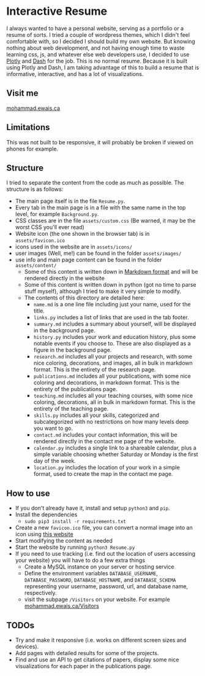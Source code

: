 # Interactive Resume
I always wanted to have a personal website, serving as a portfolio or a resume of sorts. I tried a couple of wordpress themes, which I didn't feel comfortable with, so I decided I should build my own website. But knowing nothing about web development, and not having enough time to waste learning css, js, and whatever else web developers use, I decided to use [Plotly](https://plotly.com/python/) and [Dash](https://dash.plotly.com/) for the job. This is no normal resume. Because it is built using Plotly and Dash, I am taking advantage of this to build a resume that is informative, interactive, and has a lot of visualizations.

## Visit me
[mohammad.ewais.ca](http://mohammad.ewais.ca)

## Limitations
This was not built to be responsive, it will probably be broken if viewed on phones for example.

## Structure
I tried to separate the content from the code as much as possible. The structure is as follows:
- The main page itself is in the file `Resume.py`.
- Every tab in the main page is in a file with the same name in the top level, for example `Background.py`.
- CSS classes are in the file `assets/custom.css` (Be warned, it may be the worst CSS you'll ever read)
- Website icon (the one shown in the browser tab) is in `assets/favicon.ico`
- icons used in the website are in `assets/icons/`
- user images (Well, me!) can be found in the folder `assets/images/`
- use info and main page content can be found in the folder `assets/content/`
  - Some of this content is written down in [Markdown format](https://www.markdownguide.org/basic-syntax/) and will be rendered directly in the website
  - Some of this content is written down in python (got no time to parse stuff myself), although I tried to make it very simple to modify.
  - The contents of this directory are detailed here:
    - `name.md` is a one line file including just your name, used for the title.
    - `links.py` includes a list of links that are used in the tab footer.
    - `summary.md` includes a summary about yourself, will be displayed in the background page.
    - `history.py` includes your work and education history, plus some notable events if you choose to. These are also displayed as a figure in the background page.
    - `research.md` includes all your projects and research, with some nice coloring, decorations, and images, all in bulk in markdown format. This is the entirety of the research page.
    - `publications.md` includes all your publications, with some nice coloring and decorations, in markdown format. This is the entirety of the publications page.
    - `teaching.md` includes all your teaching courses, with some nice coloring, decorations, all in bulk in markdown format. This is the entirety of the teaching page.
    - `skills.py` includes all your skills, categorized and subcategorized with no restrictions on how many levels deep you want to go.
    - `contact.md` includes your contact information, this will be rendered directly in the contact me page of the website.
    - `calendar.py` includes a single link to a shareable calendar, plus a simple variable choosing whether Saturday or Monday is the first day of the week.
    - `location.py` includes the location of your work in a simple format, used to create the map in the contact me page.

## How to use
- If you don't already have it, install and setup `python3` and `pip`.
- Install the dependencies
  - `sudo pip3 install -r requirements.txt`
- Create a new `favicon.ico` file, you can convert a normal image into an icon using [this website](https://icoconvert.com/)
- Start modifying the content as needed
- Start the website by running `python3 Resume.py`
- If you need to use tracking (i.e. find out the location of users accessing your website) you will have to do a few extra things
  - Create a MySQL instance on your server or hosting service
  - Define the environment variables `DATABASE_USERNAME`, `DATABASE_PASSWORD`, `DATABASE_HOSTNAME`, and `DATABASE_SCHEMA` representing your username, password, url, and database name, respectively.
  - visit the subpage `/Visitors` on your website. For example [mohammad.ewais.ca/Visitors](http://mohammad.ewais.ca/Visitors)

## TODOs
- Try and make it responsive (i.e. works on different screen sizes and devices).
- Add pages with detailed results for some of the projects.
- Find and use an API to get citations of papers, display some nice visualizations for each paper in the publications page.
